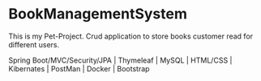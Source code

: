 # BookManagementSystem
This is my Pet-Project. Crud application to store books customer read for different users.

 Spring Boot/MVC/Security/JPA | Thymeleaf | MySQL | HTML/CSS | Kibernates | PostMan | Docker | Bootstrap
